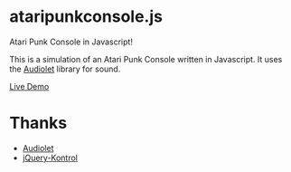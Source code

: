 ataripunkconsole.js
===================

Atari Punk Console in Javascript!

This is a simulation of an Atari Punk Console written in Javascript.  It uses the [Audiolet](http://oampo.github.com/Audiolet/) library for sound.

[Live Demo](http://ataripunkconsole.herokuapp.com/)

Thanks
======

* [Audiolet](http://oampo.github.com/Audiolet/)
* [jQuery-Kontrol](https://github.com/aterrien/jQuery-Kontrol/)
